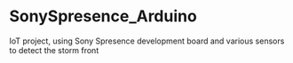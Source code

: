 # SonySpresence_Arduino
IoT project, using Sony Spresence development board and various sensors to detect the storm front
